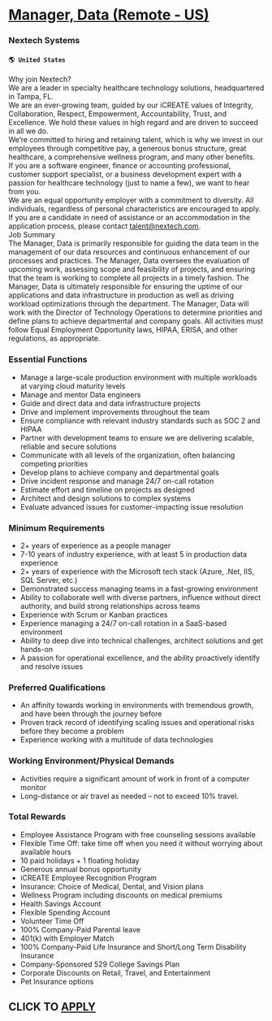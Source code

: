 # [Manager, Data (Remote - US)](https://www.remotewlb.com/apply/manager-data-remote-us)  
### Nextech Systems  
#### `🌎 United States`  
Why join Nextech?  
We are a leader in specialty healthcare technology solutions, headquartered in Tampa, FL.  
We are an ever-growing team, guided by our iCREATE values of Integrity, Collaboration, Respect, Empowerment, Accountability, Trust, and Excellence. We hold these values in high regard and are driven to succeed in all we do.  
We’re committed to hiring and retaining talent, which is why we invest in our employees through competitive pay, a generous bonus structure, great healthcare, a comprehensive wellness program, and many other benefits.  
If you are a software engineer, finance or accounting professional, customer support specialist, or a business development expert with a passion for healthcare technology (just to name a few), we want to hear from you.  
We are an equal opportunity employer with a commitment to diversity. All individuals, regardless of personal characteristics are encouraged to apply. If you are a candidate in need of assistance or an accommodation in the application process, please contact talent@nextech.com.  
Job Summary  
The Manager, Data is primarily responsible for guiding the data team in the management of our data resources and continuous enhancement of our processes and practices. The Manager, Data oversees the evaluation of upcoming work, assessing scope and feasibility of projects, and ensuring that the team is working to complete all projects in a timely fashion. The Manager, Data is ultimately responsible for ensuring the uptime of our applications and data infrastructure in production as well as driving workload optimizations through the department. The Manager, Data will work with the Director of Technology Operations to determine priorities and define plans to achieve departmental and company goals. All activities must follow Equal Employment Opportunity laws, HIPAA, ERISA, and other regulations, as appropriate.  

### Essential Functions

  * Manage a large-scale production environment with multiple workloads at varying cloud maturity levels
  * Manage and mentor Data engineers
  * Guide and direct data and data infrastructure projects
  * Drive and implement improvements throughout the team
  * Ensure compliance with relevant industry standards such as SOC 2 and HIPAA
  * Partner with development teams to ensure we are delivering scalable, reliable and secure solutions
  * Communicate with all levels of the organization, often balancing competing priorities
  * Develop plans to achieve company and departmental goals
  * Drive incident response and manage 24/7 on-call rotation
  * Estimate effort and timeline on projects as designed
  * Architect and design solutions to complex systems
  * Evaluate advanced issues for customer-impacting issue resolution

### Minimum Requirements

  * 2+ years of experience as a people manager 
  * 7-10 years of industry experience, with at least 5 in production data experience
  * 2+ years of experience with the Microsoft tech stack (Azure, .Net, IIS, SQL Server, etc.)
  * Demonstrated success managing teams in a fast-growing environment
  * Ability to collaborate well with diverse partners, influence without direct authority, and build strong relationships across teams
  * Experience with Scrum or Kanban practices
  * Experience managing a 24/7 on-call rotation in a SaaS-based environment
  * Ability to deep dive into technical challenges, architect solutions and get hands-on
  * A passion for operational excellence, and the ability proactively identify and resolve issues

### Preferred Qualifications

  * An affinity towards working in environments with tremendous growth, and have been through the journey before
  * Proven track record of identifying scaling issues and operational risks before they become a problem
  * Experience working with a multitude of data technologies

### Working Environment/Physical Demands

  * Activities require a significant amount of work in front of a computer monitor
  * Long-distance or air travel as needed – not to exceed 10% travel.

### Total Rewards

  * Employee Assistance Program with free counseling sessions available
  * Flexible Time Off: take time off when you need it without worrying about available hours 
  * 10 paid holidays + 1 floating holiday
  * Generous annual bonus opportunity
  * iCREATE Employee Recognition Program
  * Insurance: Choice of Medical, Dental, and Vision plans
  * Wellness Program including discounts on medical premiums
  * Health Savings Account
  * Flexible Spending Account
  * Volunteer Time Off
  * 100% Company-Paid Parental leave
  * 401(k) with Employer Match
  * 100% Company-Paid Life Insurance and Short/Long Term Disability Insurance
  * Company-Sponsored 529 College Savings Plan
  * Corporate Discounts on Retail, Travel, and Entertainment
  * Pet Insurance options

  
## CLICK TO [APPLY](https://www.remotewlb.com/apply/manager-data-remote-us)

